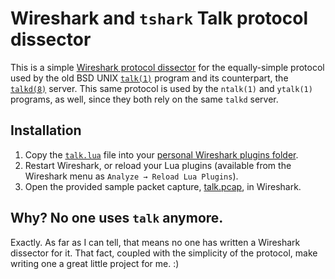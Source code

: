 # Wireshark and `tshark` Talk protocol dissector

This is a simple [Wireshark protocol dissector](https://www.wireshark.org/docs/wsdg_html_chunked/ChapterDissection.html) for the equally-simple protocol used by the old BSD UNIX [`talk(1)`](https://manpage.me/index.cgi?q=talk) program and its counterpart, the [`talkd(8)`](https://manpage.me/index.cgi?q=talkd) server. This same protocol is used by the `ntalk(1)` and `ytalk(1)` programs, as well, since they both rely on the same `talkd` server.

## Installation

1. Copy the [`talk.lua`](talk.lua) file into your [personal Wireshark plugins folder](https://www.wireshark.org/docs/wsug_html_chunked/ChPluginFolders.html).
1. Restart Wireshark, or reload your Lua plugins (available from the Wireshark menu as `Analyze → Reload Lua Plugins`).
1. Open the provided sample packet capture, [talk.pcap](talk.pcap), in Wireshark.

## Why? No one uses `talk` anymore.

Exactly. As far as I can tell, that means no one has written a Wireshark dissector for it. That fact, coupled with the simplicity of the protocol, make writing one a great little project for me. :)
